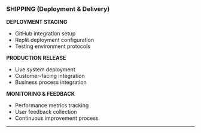 ### **SHIPPING (Deployment & Delivery)**

**DEPLOYMENT STAGING**

- GitHub integration setup
- Replit deployment configuration
- Testing environment protocols

**PRODUCTION RELEASE**

- Live system deployment
- Customer-facing integration
- Business process integration

**MONITORING & FEEDBACK**

- Performance metrics tracking
- User feedback collection
- Continuous improvement process

---
